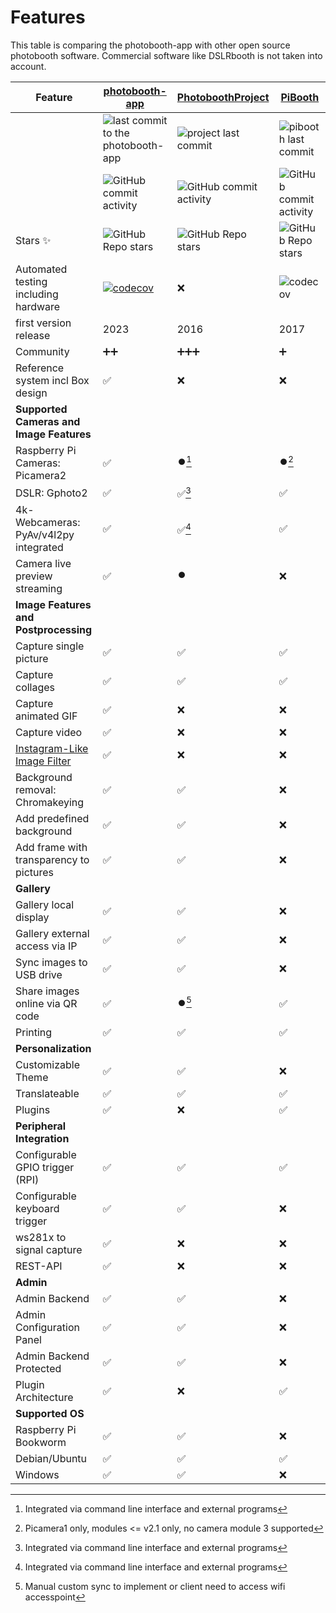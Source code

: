# Features

This table is comparing the photobooth-app with other open source photobooth software.
Commercial software like DSLRbooth is not taken into account.

| Feature | [photobooth-app](https://github.com/photobooth-app/photobooth-app/) | [PhotoboothProject](https://github.com/PhotoboothProject/photobooth) | [PiBooth](https://github.com/pibooth/pibooth) |
|---|---|---|---|
|  | ![last commit to the photobooth-app](https://img.shields.io/github/last-commit/photobooth-app/photobooth-app/main) | ![project last commit](https://img.shields.io/github/last-commit/PhotoboothProject/photobooth/dev) | ![pibooth last commit](https://img.shields.io/github/last-commit/pibooth/pibooth/master) |
|  | ![GitHub commit activity](https://img.shields.io/github/commit-activity/m/photobooth-app/photobooth-app) | ![GitHub commit activity](https://img.shields.io/github/commit-activity/m/PhotoboothProject/photobooth) | ![GitHub commit activity](https://img.shields.io/github/commit-activity/m/pibooth/pibooth) |
| Stars ✨ | ![GitHub Repo stars](https://img.shields.io/github/stars/photobooth-app/photobooth-app?style=social) | ![GitHub Repo stars](https://img.shields.io/github/stars/PhotoboothProject/photobooth?style=social) |![GitHub Repo stars](https://img.shields.io/github/stars/pibooth/pibooth?style=social) |
| Automated testing including hardware |  [![codecov](https://codecov.io/gh/photobooth-app/photobooth-app/branch/main/graph/badge.svg?token=SBB5DGX17V)](https://codecov.io/gh/photobooth-app/photobooth-app) | ❌ | ![codecov](https://codecov.io/gh/pibooth/pibooth/branch/master/graph/badge.svg) |
| first version release | 2023 | 2016 | 2017 |
| Community | ➕➕ | ➕➕➕ | ➕ |
| Reference system incl Box design | ✅ | ❌ | ❌ |
| **Supported Cameras and Image Features** |
| Raspberry Pi Cameras: Picamera2 | ✅ | ⏺️[^2] | ⏺️[^1] |
| DSLR: Gphoto2 | ✅ | ✅[^2] | ✅ |
| 4k-Webcameras: PyAv/v4l2py integrated | ✅ | ✅[^2] | ✅ |
| Camera live preview streaming | ✅ | ⏺️ | ❌ |
| **Image Features and Postprocessing** |
| Capture single picture | ✅ | ✅ | ✅ |
| Capture collages | ✅ | ✅ | ✅ |
| Capture animated GIF | ✅ | ❌ | ❌ |
| Capture video | ✅ | ❌ | ❌ |
| [Instagram-Like Image Filter](https://github.com/photobooth-app/pilgram2) | ✅ | ❌ | ❌ |
| Background removal: Chromakeying | ✅ | ✅ | ❌ |
| Add predefined background | ✅ | ✅ | ❌ |
| Add frame with transparency to pictures | ✅ | ✅ | ❌ |
| **Gallery** |
| Gallery local display | ✅ | ✅ | ❌ |
| Gallery external access via IP | ✅ | ✅ | ❌ |
| Sync images to USB drive | ✅ | ✅ | ❌ |
| Share images online via QR code | ✅ | ⏺️[^4] | ✅ |
| Printing | ✅ | ✅ | ✅ |
| **Personalization** |
| Customizable Theme | ✅ | ✅ | ❌ |
| Translateable | ✅ | ✅ | ✅ |
| Plugins | ✅ | ❌ | ✅ |
| **Peripheral Integration** |
| Configurable GPIO trigger (RPI) | ✅ | ✅ | ✅ |
| Configurable keyboard trigger | ✅ | ✅ | ❌ |
| ws281x to signal capture | ✅ | ❌ | ❌ |
| REST-API | ✅ | ❌ | ❌ |
| **Admin** |
| Admin Backend | ✅ | ✅ | ❌ |
| Admin Configuration Panel | ✅ | ✅ | ❌ |
| Admin Backend Protected | ✅ | ✅ | ❌ |
| Plugin Architecture | ✅ | ❌ | ✅ |
| **Supported OS** |
| Raspberry Pi Bookworm | ✅ | ✅ | ❌ |
| Debian/Ubuntu | ✅ | ✅ | ✅ |
| Windows | ✅ | ✅ | ❌ |

[^1]: Picamera1 only, modules <= v2.1 only, no camera module 3 supported
[^2]: Integrated via command line interface and external programs
[^4]: Manual custom sync to implement or client need to access wifi accesspoint
